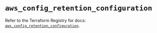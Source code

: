 # `aws_config_retention_configuration`

Refer to the Terraform Registry for docs: [`aws_config_retention_configuration`](https://registry.terraform.io/providers/hashicorp/aws/5.69.0/docs/resources/config_retention_configuration).
